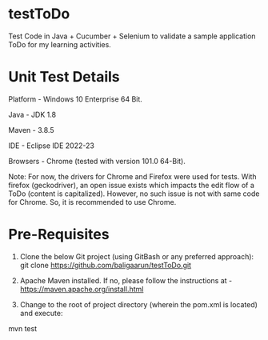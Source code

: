 # testToDo
Test Code in Java + Cucumber + Selenium to validate a sample application ToDo for my learning activities.


# Unit Test Details
Platform - Windows 10 Enterprise 64 Bit.

Java - JDK 1.8

Maven - 3.8.5

IDE - Eclipse IDE 2022-23

Browsers - Chrome (tested with version 101.0 64-Bit).

Note: For now, the drivers for Chrome and Firefox were used for tests. With firefox (geckodriver), an open issue exists which impacts the edit flow of a ToDo (content is capitalized). However, no such issue is not with same code for Chrome. So, it is recommended to use Chrome.

# Pre-Requisites
1. Clone the below Git project (using GitBash or any preferred approach):
git clone https://github.com/baligaarun/testToDo.git

2. Apache Maven installed. If no, please follow the instructions at - https://maven.apache.org/install.html

3. Change to the root of project directory (wherein the pom.xml is located) and execute: 

mvn test
